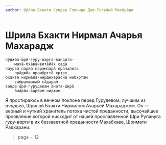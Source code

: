 ```yaml
---
author: Ш́рӣла Бхакти Сундар Говинда Дев-Госва̄мӣ Маха̄ра̄дж
---
```


# Шрила Бхакти Нирмал Ачарья Махарадж

    пӯджйа-ш́рӣ-гуру-варга-вандита-
        маха̄-бха̄ва̄нвита̄йа̄х̣ сада̄
    паурва̄ парйа парампара̄ прачалита
        пра̄джйа прамӯртта̄ кр̣тех̣
    бхакте нирмала-нирджхарасйа нибхр̣там̇
        сам̇ракшакам̇ са̄дарам̇
    ванде ш́рӣ-гурудевам а̄ната-ш́ира̄
        а̄ча̄рйа-варйам̇ ниджам

Я простираюсь в вечном поклоне перед Гурудевом, лучшим из *ачарьев*, Шрилой Бхакти Нирмалом Ачарьей Махараджем. Он — верный и чуткий хранитель потока чистой преданности, высочайшее проявление которой нисходит от нашей прославленной Шри Рупануга *гуру-варги* в их беззаветной преданности Махабхаве, Шримати Радхарани.


> page = 12
